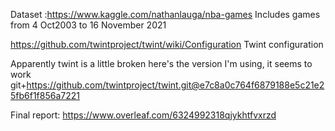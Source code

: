 Dataset :https://www.kaggle.com/nathanlauga/nba-games Includes games from 4 Oct2003 to 16 November 2021

https://github.com/twintproject/twint/wiki/Configuration Twint configuration

Apparently twint is a little broken here's the version I'm using, it seems to work git+https://github.com/twintproject/twint.git@e7c8a0c764f6879188e5c21e25fb6f1f856a7221

Final report: https://www.overleaf.com/6324992318qjykhtfvxrzd